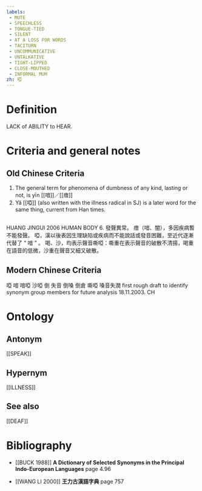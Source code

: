 ```yaml
---
labels: 
 - MUTE
 - SPEECHLESS
 - TONGUE-TIED
 - SILENT
 - AT A LOSS FOR WORDS
 - TACITURN
 - UNCOMMUNICATIVE
 - UNTALKATIVE
 - TIGHT-LIPPED
 - CLOSE-MOUTHED
 - INFORMAL MUM
zh: 啞
---
```


# Definition
LACK of ABILITY to HEAR.
# Criteria and general notes
## Old Chinese Criteria
1. The general term for phenomena of dumbness of any kind, lasting or not, is yīn [[喑]]／[[瘖]]
2. Yǎ [[啞]] (also written with the illness radical in SJ) is a later word for the same thing, current from Han times.
## 
HUANG JINGUI 2006
HUMAN BODY 6. 發聲異常。
瘖（喑、闇），多因疾病暫不能發聲。
啞，漢以後表因生理缺陷或疾病而不能說話或發音困難，至近代逐漸代替了 “ 喑 ” 。
喝、沙，均表示聲音嘶啞：嘶重在表示聲音的破散不清揚，喝重在語音的低微，沙重在聲音又細又破散。
## Modern Chinese Criteria
啞
喑
喑啞
沙啞
倒
失音
倒嗓
倒倉
嘶啞
嗓音失潤
first rough draft to identify synonym group members for future analysis 18.11.2003. CH
# Ontology

## Antonym
[[SPEAK]]
## Hypernym
[[ILLNESS]]
## See also
[[DEAF]]
# Bibliography
- [[BUCK 1988]]
**A Dictionary of Selected Synonyms in the Principal Indo-European Languages** page 4.96

- [[WANG LI 2000]]
**王力古漢語字典** page 757
